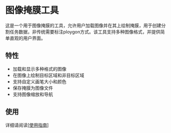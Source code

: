 # 图像掩膜工具

这是一个用于图像掩膜的工具，允许用户加载图像并在其上绘制掩膜，用于创建分割任务数据，非传统需要标注ploygon方式。该工具支持多种图像格式，并提供简单直观的用户界面。

## 特性

- 加载和显示多种格式的图像
- 在图像上绘制目标区域和非目标区域
- 支持自定义画笔大小和颜色
- 保存掩膜为图像文件
- 支持图像缩放和导航

## 使用

详细请阅读[[使用指南](user_guide.md)]